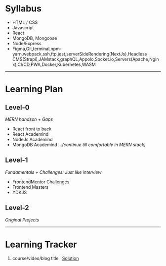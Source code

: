 # Syllabus
- HTML / CSS
- Javascript
- React 
- MongoDB, Mongoose
- Node/Express
- Figma,Git,terminal,npm-yarn,webpack,ssh,ftp,jest,serverSideRendering(NextJs),Headless CMS(Strapi),JAMstack,graphQL,Appolo,Socket.io,Servers(Apache,Nginx),CI/CD,PWA,Docker,Kubernetes,WASM
---

# Learning Plan

## Level-0 
_MERN handson + Gaps_
- React front to back 
- React Academind
- NodeJs Academind
- MongoDB Academind
..._(continue till comfortable in MERN stack)_

## Level-1
_Fundamentals + Challenges: Just like interview_
- FrontendMentor Challenges
- Frontend Masters 
- YDKJS

## Level-2
_Original Projects_

---

# Learning Tracker
1. course/video/blog title &nbsp; [Solution](Computer-Science-Primer\DS-Algo\Practice\array\GFG-Kadane.java)
